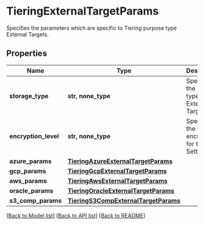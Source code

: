 # TieringExternalTargetParams

Specifies the parameters which are specific to Tiering purpose type External Targets.

## Properties
Name | Type | Description | Notes
------------ | ------------- | ------------- | -------------
**storage_type** | **str, none_type** | Specifies the Storage type of the External Target. | 
**encryption_level** | **str, none_type** | Specifies the type of encryption for the Setting. | 
**azure_params** | [**TieringAzureExternalTargetParams**](TieringAzureExternalTargetParams.md) |  | [optional] 
**gcp_params** | [**TieringGcpExternalTargetParams**](TieringGcpExternalTargetParams.md) |  | [optional] 
**aws_params** | [**TieringAwsExternalTargetParams**](TieringAwsExternalTargetParams.md) |  | [optional] 
**oracle_params** | [**TieringOracleExternalTargetParams**](TieringOracleExternalTargetParams.md) |  | [optional] 
**s3_comp_params** | [**TieringS3CompExternalTargetParams**](TieringS3CompExternalTargetParams.md) |  | [optional] 

[[Back to Model list]](../README.md#documentation-for-models) [[Back to API list]](../README.md#documentation-for-api-endpoints) [[Back to README]](../README.md)


